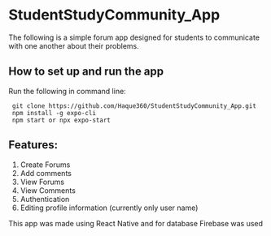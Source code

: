 # StudentStudyCommunity_App
The following is a simple forum app designed for students to communicate with one another about their problems.

## How to set up and run the app
Run the following in command line:
```
 git clone https://github.com/Haque360/StudentStudyCommunity_App.git
 npm install -g expo-cli
 npm start or npx expo-start
 ```
 
 ## Features:
 1. Create Forums
 2. Add comments
 3. View Forums
 4. View Comments
 5. Authentication
 6. Editing profile information (currently only user name)
 
 This app was made using React Native and for database Firebase was used
 
 
